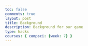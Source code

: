 ```yaml
---
toc: false
comments: true
layout: post
title: Background
description: Background for our game
type: hacks
courses: { compsci: {week: 7} }
---
```


<canvas id="canvas" width="500" height="1000"></canvas>
<script>
    //create empty canvas
    let canvas = document.getElementById("canvas");
    let c = canvas.getContext("2d");
    var bgImage = new Image();
    bgImage.src = "{{site.baseurl}}/images/Stone_Background.jpg";
    bgImage.onload = function () {
        //set up backgrounds
        var bg1 = {
            width: 500,
            height: 1000,
            x: 0,
            y: 0
        }
        var bg2 = {
            width: 500,
            height: 1000,
            x: 0,
            y: 1000
        }
        var bg3 = {
            width: 500,
            height: 1000,
            x: 0,
            y: 2000
        }
        var interval = setInterval(function() {
            bg1.y -=5;
            bg2.y -=5;
            bg3.y -=5;
            if (bg1.y + bg1.height <=0) {
                bg1.y = bg3.y + bg3.height;
            }
            if (bg2.y + bg2.height <=0) {
                bg2.y = bg1.y + bg1.height;
            }
            if (bg3.y + bg3.height <=0) {
                bg3.y = bg2.height + bg1.height;
            }
            c.drawImage(bgImage, bg1.x, bg1.y)
            c.drawImage(bgImage, bg2.x, bg2.y)
            c.drawImage(bgImage, bg3.x, bg3.y)
        }, 50);
    };
    
</script>
